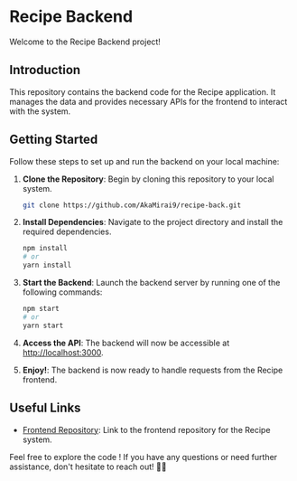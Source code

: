 # Recipe Backend

Welcome to the Recipe Backend project!

## Introduction

This repository contains the backend code for the Recipe application. It manages the data and provides necessary APIs for the frontend to interact with the system.

## Getting Started

Follow these steps to set up and run the backend on your local machine:

1. **Clone the Repository**: Begin by cloning this repository to your local system.

    ```bash
    git clone https://github.com/AkaMirai9/recipe-back.git
    ```

2. **Install Dependencies**: Navigate to the project directory and install the required dependencies.

    ```bash
    npm install
    # or
    yarn install
    ```

3. **Start the Backend**: Launch the backend server by running one of the following commands:

    ```bash
    npm start
    # or
    yarn start
    ```

4. **Access the API**: The backend will now be accessible at [http://localhost:3000](http://localhost:3000).

6. **Enjoy!**: The backend is now ready to handle requests from the Recipe frontend.

## Useful Links

- [Frontend Repository](https://github.com/AkaMirai9/recipe-front): Link to the frontend repository for the Recipe system.

Feel free to explore the code ! If you have any questions or need further assistance, don't hesitate to reach out! 🚀🔧
